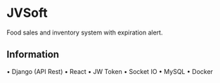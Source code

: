 # JVSoft
Food sales and inventory system with expiration alert.

## Information
•⁠  ⁠Django (API Rest)
•⁠  ⁠React
•⁠  ⁠JW Token
•⁠  ⁠Socket IO
•⁠  ⁠MySQL
•⁠  ⁠Docker